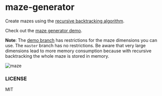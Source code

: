 # maze-generator
Create mazes using the [recursive backtracking algorithm](https://en.wikipedia.org/wiki/Maze_generation_algorithm#Recursive_backtracker).

Check out the [maze generator demo](https://keesiemeijer.github.io/maze-generator/).

**Note**: The [demo branch](https://github.com/keesiemeijer/maze-generator/tree/maze-demo) has restrictions for the maze dimensions you can use. The `master` branch has no restrictions. Be aware that very large dimensions lead to more memory consumption because with recursive backtracking the whole maze is stored in memory.

![maze](https://user-images.githubusercontent.com/1436618/31435714-dc56ce68-ae80-11e7-9978-b9ebc0b49967.png)

### LICENSE

MIT
